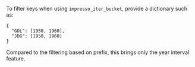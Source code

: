 To filter keys when using `impresso_iter_bucket`, provide a dictionary such as:


```
{
  "GDL": [1950, 1960],
  "JDG": [1950, 1960]
}
```

Compared to the filtering based on prefix, this brings only the year interval feature.